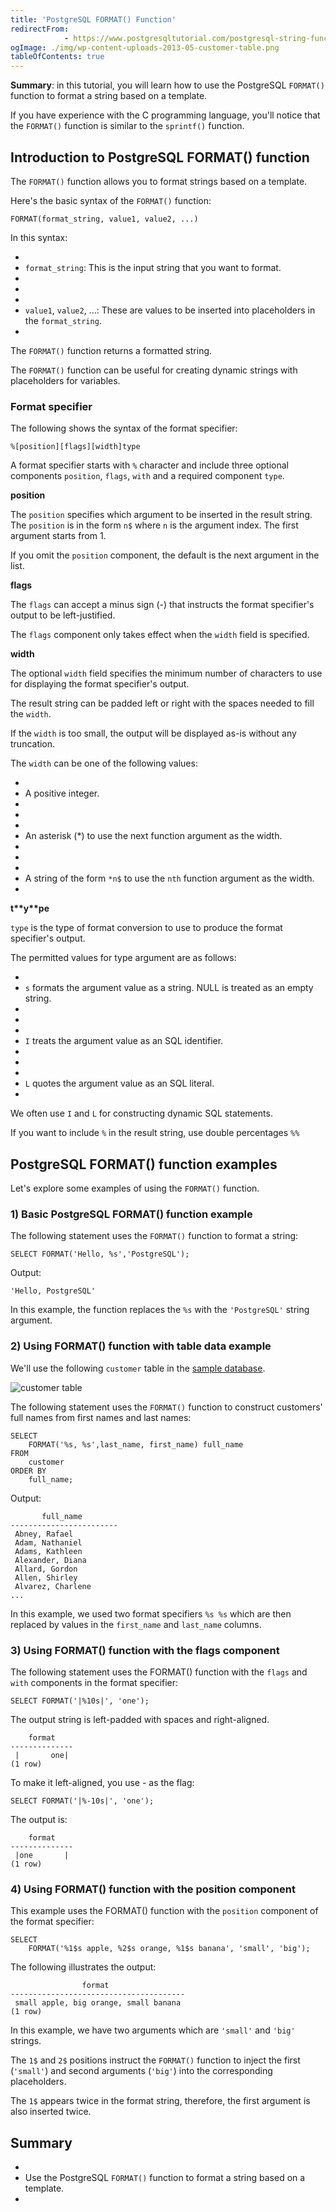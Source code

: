 ```yaml
---
title: 'PostgreSQL FORMAT() Function'
redirectFrom: 
            - https://www.postgresqltutorial.com/postgresql-string-functions/postgresql-format/
ogImage: ./img/wp-content-uploads-2013-05-customer-table.png
tableOfContents: true
---
```



**Summary**: in this tutorial, you will learn how to use the PostgreSQL `FORMAT()` function to format a string based on a template.





If you have experience with the C programming language, you'll notice that the `FORMAT()` function is similar to the `sprintf()` function.





## Introduction to PostgreSQL FORMAT() function





The `FORMAT()` function allows you to format strings based on a template.





Here's the basic syntax of the `FORMAT()` function:





```
FORMAT(format_string, value1, value2, ...)
```





In this syntax:





- 
- `format_string`: This is the input string that you want to format.
- 
-
- 
- `value1`, `value2`, ...: These are values to be inserted into placeholders in the `format_string`.
- 





The `FORMAT()` function returns a formatted string.





The `FORMAT()` function can be useful for creating dynamic strings with placeholders for variables.





### Format specifier





The following shows the syntax of the format specifier:





```
%[position][flags][width]type
```





A format specifier starts with `%` character and include three optional components `position`, `flags`, `with` and a required component `type`.





**position**





The `position` specifies which argument to be inserted in the result string. The `position` is in the form `n$` where `n` is the argument index. The first argument starts from 1.





If you omit the `position` component, the default is the next argument in the list.





**flags**





The `flags` can accept a minus sign (-) that instructs the format specifier's output to be left-justified.





The `flags` component only takes effect when the `width` field is specified.





**width**





The optional `width` field specifies the minimum number of characters to use for displaying the format specifier's output.





The result string can be padded left or right with the spaces needed to fill the `width`.





If the `width` is too small, the output will be displayed as-is without any truncation.





The `width` can be one of the following values:





- 
- A positive integer.
- 
-
- 
- An asterisk (\*) to use the next function argument as the width.
- 
-
- 
- A string of the form `*n$` to use the `nth` function argument as the width.
- 





**t\*\***y\***\*pe**





`type` is the type of format conversion to use to produce the format specifier's output.





The permitted values for type argument are as follows:





- 
- `s` formats the argument value as a string. NULL is treated as an empty string.
- 
-
- 
- `I` treats the argument value as an SQL identifier.
- 
-
- 
- `L` quotes the argument value as an SQL literal.
- 





We often use `I` and `L` for constructing dynamic SQL statements.





If you want to include `%` in the result string, use double percentages `%%`





## PostgreSQL FORMAT() function examples





Let's explore some examples of using the `FORMAT()` function.





### 1) Basic PostgreSQL FORMAT() function example





The following statement uses the `FORMAT()` function to format a string:





```
SELECT FORMAT('Hello, %s','PostgreSQL');
```





Output:





```
'Hello, PostgreSQL'
```





In this example, the function replaces the `%s` with the `'PostgreSQL'` string argument.





### 2) Using FORMAT() function with table data example





We'll use the following `customer` table in the [sample database](https://www.postgresqltutorial.com/postgresql-getting-started/postgresql-sample-database/).





![customer table](./img/wp-content-uploads-2013-05-customer-table.png)





The following statement uses the `FORMAT()` function to construct customers' full names from first names and last names:





```
SELECT
    FORMAT('%s, %s',last_name, first_name) full_name
FROM
    customer
ORDER BY
    full_name;
```





Output:





```
       full_name
------------------------
 Abney, Rafael
 Adam, Nathaniel
 Adams, Kathleen
 Alexander, Diana
 Allard, Gordon
 Allen, Shirley
 Alvarez, Charlene
...
```





In this example, we used two format specifiers `%s %s` which are then replaced by values in the `first_name` and `last_name` columns.





### 3) Using FORMAT() function with the flags component





The following statement uses the FORMAT() function with the `flags` and `with` components in the format specifier:





```
SELECT FORMAT('|%10s|', 'one');
```





The output string is left-padded with spaces and right-aligned.





```
    format
--------------
 |       one|
(1 row)
```





To make it left-aligned, you use - as the flag:





```
SELECT FORMAT('|%-10s|', 'one');
```





The output is:





```
    format
--------------
 |one       |
(1 row)
```





### 4) Using FORMAT() function with the position component





This example uses the FORMAT() function with the `position` component of the format specifier:





```
SELECT
    FORMAT('%1$s apple, %2$s orange, %1$s banana', 'small', 'big');
```





The following illustrates the output:





```
                format
---------------------------------------
 small apple, big orange, small banana
(1 row)
```





In this example, we have two arguments which are `'small'` and `'big'` strings.





The `1$` and `2$` positions instruct the `FORMAT()` function to inject the first (`'small'`) and second arguments (`'big'`) into the corresponding placeholders.





The `1$` appears twice in the format string, therefore, the first argument is also inserted twice.





## Summary





- 
- Use the PostgreSQL `FORMAT()` function to format a string based on a template.
- 


